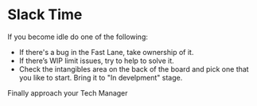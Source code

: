 # Slack Time

If you become idle do one of the following:

* If there's a bug in the Fast Lane, take ownership of it.
* If there’s WIP limit issues, try to help to solve it.
* Check the intangibles area on the back of the board and pick one that you like to start. Bring it to "In develpment" stage.

Finally approach your Tech Manager